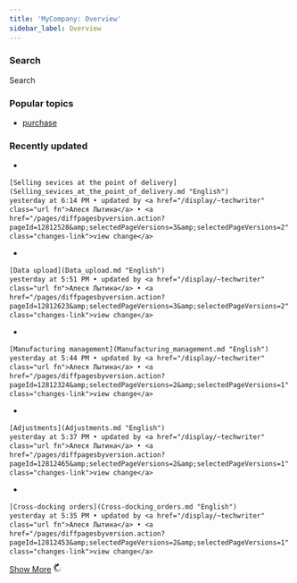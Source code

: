```yaml
---
title: 'MyCompany: Overview'
sidebar_label: Overview
---
```


### Search

Search

### Popular topics

-   <a href="/label/ERPMC/purchase" class="label">purchase</a>

### Recently updated

-   

    [Selling sevices at the point of delivery](Selling_sevices_at_the_point_of_delivery.md "English")
    yesterday at 6:14 PM • updated by <a href="/display/~techwriter" class="url fn">Алеся Лытина</a> • <a href="/pages/diffpagesbyversion.action?pageId=12812528&amp;selectedPageVersions=3&amp;selectedPageVersions=2" class="changes-link">view change</a>

-   

    [Data upload](Data_upload.md "English")
    yesterday at 5:51 PM • updated by <a href="/display/~techwriter" class="url fn">Алеся Лытина</a> • <a href="/pages/diffpagesbyversion.action?pageId=12812623&amp;selectedPageVersions=3&amp;selectedPageVersions=2" class="changes-link">view change</a>

-   

    [Manufacturing management](Manufacturing_management.md "English")
    yesterday at 5:44 PM • updated by <a href="/display/~techwriter" class="url fn">Алеся Лытина</a> • <a href="/pages/diffpagesbyversion.action?pageId=12812324&amp;selectedPageVersions=2&amp;selectedPageVersions=1" class="changes-link">view change</a>

-   

    [Adjustments](Adjustments.md "English")
    yesterday at 5:37 PM • updated by <a href="/display/~techwriter" class="url fn">Алеся Лытина</a> • <a href="/pages/diffpagesbyversion.action?pageId=12812465&amp;selectedPageVersions=2&amp;selectedPageVersions=1" class="changes-link">view change</a>

-   

    [Cross-docking orders](Cross-docking_orders.md "English")
    yesterday at 5:35 PM • updated by <a href="/display/~techwriter" class="url fn">Алеся Лытина</a> • <a href="/pages/diffpagesbyversion.action?pageId=12812453&amp;selectedPageVersions=2&amp;selectedPageVersions=1" class="changes-link">view change</a>

<a href="/plugins/recently-updated/changes.action?theme=concise&amp;pageSize=5&amp;startIndex=5&amp;searchToken=5570&amp;spaceKeys=ERPMC&amp;contentType=page" class="more-link">Show More</a>
![](images/icons/wait.gif)
